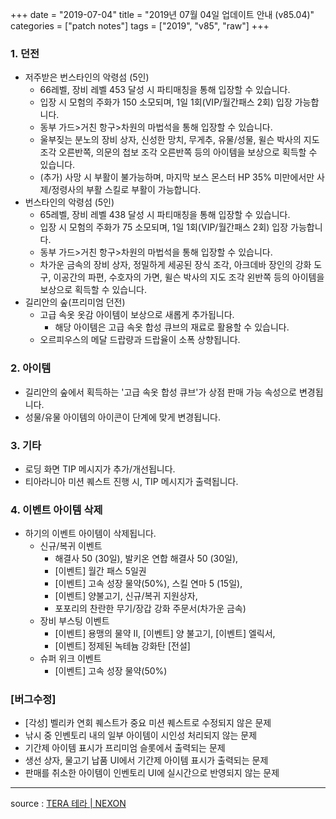 +++
date = "2019-07-04"
title = "2019년 07월 04일 업데이트 안내 (v85.04)"
categories = ["patch notes"]
tags = ["2019", "v85", "raw"]
+++

### 1. 던전
- 저주받은 번스타인의 악령섬 (5인)
  - 66레벨, 장비 레벨 453 달성 시 파티매칭을 통해 입장할 수 있습니다.
  - 입장 시 모험의 주화가 150 소모되며, 1일 1회(VIP/월간패스 2회) 입장 가능합니다.
  - 동부 가드>거친 항구>차원의 마법석을 통해 입장할 수 있습니다.
  - 울부짖는 분노의 장비 상자, 신성한 망치, 무게추, 유물/성물, 윌슨 박사의 지도 조각 오른반쪽, 의문의 첩보 조각 오른반쪽 등의 아이템을 보상으로 획득할 수 있습니다.
  - (추가) 사망 시 부활이 불가능하며, 마지막 보스 몬스터 HP 35% 미만에서만 사제/정령사의 부활 스킬로 부활이 가능합니다.
- 번스타인의 악령섬 (5인)
  - 65레벨, 장비 레벨 438 달성 시 파티매칭을 통해 입장할 수 있습니다.
  - 입장 시 모험의 주화가 75 소모되며, 1일 1회(VIP/월간패스 2회) 입장 가능합니다.
  - 동부 가드>거친 항구>차원의 마법석을 통해 입장할 수 있습니다.
  - 차가운 금속의 장비 상자, 정밀하게 세공된 장식 조각, 아크데바 장인의 강화 도구, 이공간의 파편, 수호자의 가면, 윌슨 박사의 지도 조각 왼반쪽 등의 아이템을 보상으로 획득할 수 있습니다.
- 길리안의 숲(프리미엄 던전)
  - 고급 속옷 옷감 아이템이 보상으로 새롭게 추가됩니다.
    - 해당 아이템은 고급 속옷 합성 큐브의 재료로 활용할 수 있습니다.
  - 오르피우스의 메달 드랍량과 드랍율이 소폭 상향됩니다.

### 2. 아이템
- 길리안의 숲에서 획득하는 '고급 속옷 합성 큐브'가 상점 판매 가능 속성으로 변경됩니다.
- 성물/유물 아이템의 아이콘이 단계에 맞게 변경됩니다.

### 3. 기타
- 로딩 화면 TIP 메시지가 추가/개선됩니다.
- 티아라니아 미션 퀘스트 진행 시, TIP 메시지가 출력됩니다.

### 4. 이벤트 아이템 삭제
- 하기의 이벤트 아이템이 삭제됩니다.
  - 신규/복귀 이벤트
    - 해결사 50 (30일), 발키온 연합 해결사 50 (30일),
    - [이벤트] 월간 패스 5일권
    - [이벤트] 고속 성장 물약(50%), 스킬 연마 5 (15일),
    - [이벤트] 양불고기, 신규/복귀 지원상자,
    - 포포리의 찬란한 무기/장갑 강화 주문서(차가운 금속)
  - 장비 부스팅 이벤트
    - [이벤트] 용맹의 물약 II, [이벤트] 양 불고기, [이벤트] 엘릭서,
    - [이벤트] 정제된 녹테늄 강화탄 [전설]
  - 슈퍼 위크 이벤트
    - [이벤트] 고속 성장 물약(50%)

### [버그수정]
- [각성] 벨리카 연회 퀘스트가 중요 미션 퀘스트로 수정되지 않은 문제
- 낚시 중 인벤토리 내의 일부 아이템이 시인성 처리되지 않는 문제
- 기간제 아이템 표시가 프리미엄 슬롯에서 출력되는 문제
- 생선 상자, 물고기 납품 UI에서 기간제 아이템 표시가 출력되는 문제
- 판매를 취소한 아이템이 인벤토리 UI에 실시간으로 반영되지 않는 문제

----

source : [TERA 테라 | NEXON](http://tera.nexon.com/news/update/view.aspx?n4articlesn=399)

